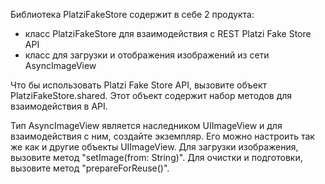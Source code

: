Библиотека PlatziFakeStore содержит в себе 2 продукта:
 - класс PlatziFakeStore для взаимодействия с REST Platzi Fake Store API
 - класс для загрузки и отображения изображений из сети AsyncImageView
 
Что бы использовать Platzi Fake Store API, вызовите объект PlatziFakeStore.shared. Этот объект содержит набор методов для взаимодействия в API.

Тип AsyncImageView является наследником UIImageView и для взаимодействия с ним, создайте экземпляр. Его можно настроить так же как и другие объекты UIImageView. Для загрузки изображения, вызовите метод "setImage(from: String)". 
    Для очистки и подготовки, вызовите метод "prepareForReuse()".  
